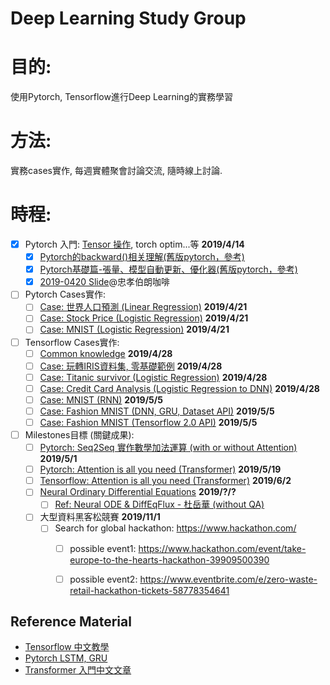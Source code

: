 # Deep Learning Study Group

# 目的:
使用Pytorch, Tensorflow進行Deep Learning的實務學習
# 方法:
實務cases實作, 每週實體聚會討論交流, 隨時線上討論.
# 時程:
+ [X] Pytorch 入門: [Tensor 操作][16], torch optim...等 **2019/4/14**
  + [X] [Pytorch的backward()相关理解(舊版pytorch，參考)][17]
  + [X] [Pytorch基礎篇-張量、模型自動更新、優化器(舊版pytorch，參考)][18]
  + [X] [2019-0420 Slide][21]@忠孝伯朗咖啡 
+ [ ] Pytorch Cases實作: 
  + [ ] [Case: 世界人口預測 (Linear Regression)][6] **2019/4/21**
  + [ ] [Case: Stock Price (Logistic Regression)][7] **2019/4/21**
  + [ ] [Case: MNIST (Logistic Regression)][12] **2019/4/21**
+ [ ] Tensorflow Cases實作: 
  + [ ] [Common knowledge][3] **2019/4/28**
  + [ ] [Case: 玩轉IRIS資料集, 零基礎範例][5] **2019/4/28**
  + [ ] [Case: Titanic survivor (Logistic Regression)][13] **2019/4/28**
  + [ ] [Case: Credit Card Analysis (Logistic Regression to DNN)][15] **2019/4/28**
  + [ ] [Case: MNIST (RNN)][2] **2019/5/5**
  + [ ] [Case: Fashion MNIST (DNN, GRU, Dataset API)][1] **2019/5/5**
  + [ ] [Case: Fashion MNIST (Tensorflow 2.0 API)][9] **2019/5/5**
+ [ ] Milestones目標 (關鍵成果):
  + [ ] [Pytorch: Seq2Seq 實作數學加法運算 (with or without Attention)][20] **2019/5/1**
  + [ ] [Pytorch: Attention is all you need (Transformer)][4] **2019/5/19**
  + [ ] [Tensorflow: Attention is all you need (Transformer)][8] **2019/6/2**
  + [ ] [Neural Ordinary Differential Equations][14] **2019/?/?**
    + [ ] [Ref: Neural ODE & DiffEqFlux - 杜岳華 (without QA)][22]
  + [ ] 大型資料黑客松競賽 **2019/11/1**
    + [ ] Search for global hackathon: https://www.hackathon.com/
      + [ ] possible event1: https://www.hackathon.com/event/take-europe-to-the-hearts-hackathon-39909500390
      + [ ] possible event2: https://www.eventbrite.com/e/zero-waste-retail-hackathon-tickets-58778354641
  

## Reference Material
+ [Tensorflow 中文教學][10]
+ [Pytorch LSTM, GRU][19]
+ [Transformer 入門中文文章][11]

[1]:https://colab.research.google.com/drive/1Nn_9cdSK9yH4nWJx-vdKat8NWnmjopu0
[2]:https://colab.research.google.com/drive/18FqI18psdH30WUJ1uPd6zVgK2AwxO_Bj
[3]:https://medium.com/the-artificial-impostor/notes-understanding-tensorflow-part-1-5f0ebb253ad4
[4]:https://github.com/jadore801120/attention-is-all-you-need-pytorch
[5]:https://www.jianshu.com/p/b86c020747f9
[6]:https://github.com/ZhiqingXiao/pytorch-book/blob/master/chapter05_linear/population.ipynb
[7]:https://github.com/ZhiqingXiao/pytorch-book/blob/master/chapter06_logistic/stock_volume.ipynb
[8]:https://github.com/princewen/tensorflow_practice/tree/master/basic/Basic-Transformer-Demo
[9]:https://www.jianshu.com/p/c7a280600da8
[10]:https://github.com/Hvass-Labs/TensorFlow-Tutorials-Chinese
[11]:https://voidism.github.io/note/2019/02/05/Transformer_Intro/
[12]:https://medium.com/jovian-io/image-classification-using-logistic-regression-in-pytorch-ebb96cc9eb79
[13]:https://codability.in/a-guide-tensorflow-logistic-regression-part-6/
[14]:https://rkevingibson.github.io/blog/neural-networks-as-ordinary-differential-equations/
[15]:https://ipythonquant.wordpress.com/2018/06/20/from-logistic-regression-in-scikit-learn-to-deep-learning-with-tensorflow-a-fraud-detection-case-study-part-iii/
[16]:https://medium.com/jovian-io/pytorch-basics-tensors-and-gradients-eb2f6e8a6eee
[17]:https://blog.csdn.net/douhaoexia/article/details/78821428
[18]:https://fgc.stpi.narl.org.tw/activity/videoDetail/4b1141305d9cd231015d9d0992ef0030
[19]:https://zhuanlan.zhihu.com/p/39191116
[20]:http://zake7749.github.io/2017/09/28/Sequence-to-Sequence-tutorial/
[21]:https://docs.google.com/presentation/d/e/2PACX-1vSVi_bYmbEMRDYON1sJJZfcG2KidmPjh-X7zeoNn7s6eidzgdJgOJevW3xxE2dhO1i6qN-OBM8tnHpq/pub?start=false&loop=false&delayms=3000
[22]:https://www.youtube.com/watch?v=hAA_AfVB89M&app=desktop

